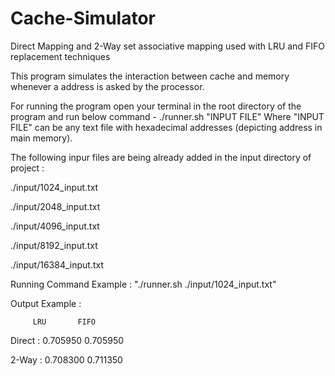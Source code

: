 # Cache-Simulator
Direct Mapping and 2-Way set associative mapping used with LRU and FIFO replacement techniques

This program simulates the interaction between cache and memory whenever a address is asked by the processor.

For running the program open your terminal in the root directory of the program and run below command - 
  ./runner.sh "INPUT FILE"
Where "INPUT FILE" can be any text file with hexadecimal addresses (depicting address in main memory).

The following inpur files are being already added in the input directory of project : 

./input/1024_input.txt

./input/2048_input.txt

./input/4096_input.txt

./input/8192_input.txt

./input/16384_input.txt

Running Command Example : "./runner.sh ./input/1024_input.txt"

Output Example : 

         LRU       FIFO
            
Direct : 0.705950 0.705950 

2-Way  : 0.708300 0.711350 

